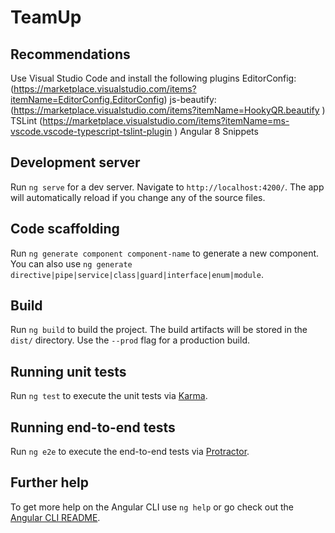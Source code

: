 # TeamUp

## Recommendations

Use Visual Studio Code and install the following plugins
EditorConfig: (https://marketplace.visualstudio.com/items?itemName=EditorConfig.EditorConfig)
js-beautify: (https://marketplace.visualstudio.com/items?itemName=HookyQR.beautify )
TSLint (https://marketplace.visualstudio.com/items?itemName=ms-vscode.vscode-typescript-tslint-plugin )
Angular 8 Snippets

## Development server

Run `ng serve` for a dev server. Navigate to `http://localhost:4200/`. The app will automatically reload if you change any of the source files.

## Code scaffolding

Run `ng generate component component-name` to generate a new component. You can also use `ng generate directive|pipe|service|class|guard|interface|enum|module`.

## Build

Run `ng build` to build the project. The build artifacts will be stored in the `dist/` directory. Use the `--prod` flag for a production build.

## Running unit tests

Run `ng test` to execute the unit tests via [Karma](https://karma-runner.github.io).

## Running end-to-end tests

Run `ng e2e` to execute the end-to-end tests via [Protractor](http://www.protractortest.org/).

## Further help

To get more help on the Angular CLI use `ng help` or go check out the [Angular CLI README](https://github.com/angular/angular-cli/blob/master/README.md).

